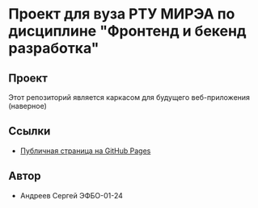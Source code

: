 # Проект для вуза РТУ МИРЭА по дисциплине "Фронтенд и бекенд разработка"

## Проект
Этот репозиторий является каркасом для будущего веб-приложения (наверное)

## Ссылки
- [Публичная страница на GitHub Pages](https://gray-advantage.github.io/MIREA-front-back-course/)

## Автор
- Андреев Сергей ЭФБО-01-24